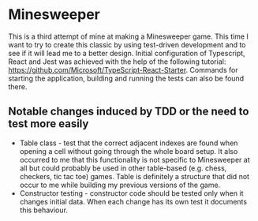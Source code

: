 ﻿# Minesweeper

This is a third attempt of mine at making a Minesweeper game. This time I want to try to create this classic by using test-driven development and to see if it will lead me to a better design.
Initial configuration of Typescript, React and Jest was achieved with the help of the following tutorial: https://github.com/Microsoft/TypeScript-React-Starter. Commands for starting the application, building and running the tests can also be found there.

## Notable changes induced by TDD or the need to test more easily
* Table class - test that the correct adjacent indexes are found when opening a cell without going through the whole board setup. It also occurred to me that this functionality is not specific to Minesweeper at all but could probably be used in other table-based (e.g. chess, checkers, tic tac toe) games. Table is definitely a structure that did not occur to me while building my previous versions of the game.
* Constructor testing - constructor code should be tested only when it changes initial data. When each change has its own test it documents this behaviour.
